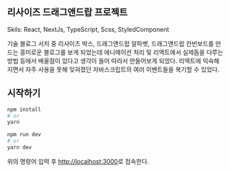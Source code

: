 ## 리사이즈 드래그앤드랍 프로젝트

Skils: React, NextJs, TypeScript, Scss, StyledComponent

기술 블로그 서치 중 리사이즈 박스, 드래그앤드랍 알파벳, 드래그앤드랍 칸반보드를 만드는 흥미로운 블로그를 보게 되었는데
에니메이션 처리 및 리엑트에서 실제돔을 다루는 방법 등에서 배울점이 있다고 생각이 들어 따라서 만들어보게 되었다.
리엑트에 익숙해지면서 자주 사용을 못해 잊혀졌던 자바스크립트의 여러 이벤트들을 복기할 수 있었다.

## 시작하기

```bash
npm install
# or
yarn

npm run dev
# or
yarn dev
```
위의 명령어 입력 후 [http://localhost:3000](http://localhost:3000)로 접속한다.
